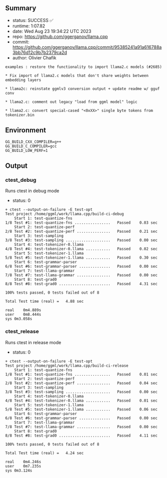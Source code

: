 ## Summary

- status:  SUCCESS ✅
- runtime: 1:07.82
- date:    Wed Aug 23 19:34:22 UTC 2023
- repo:    https://github.com/ggerganov/llama.cpp
- commit:  https://github.com/ggerganov/llama.cpp/commit/95385241a91a616788a3bb76d12c9b7b2379ca2d
- author:  Olivier Chafik
```
examples : restore the functionality to import llama2.c models (#2685)

* Fix import of llama2.c models that don't share weights between embedding layers

* llama2c: reinstate ggmlv3 conversion output + update readme w/ gguf conv

* llama2.c: comment out legacy "load from ggml model" logic

* llama2.c: convert special-cased "<0xXX>" single byte tokens from tokenizer.bin
```

## Environment

```
GG_BUILD_CXX_COMPILER=g++
GG_BUILD_C_COMPILER=gcc
GG_BUILD_LOW_PERF=1
```

## Output

### ctest_debug

Runs ctest in debug mode
- status: 0
```
+ ctest --output-on-failure -E test-opt
Test project /home/ggml/work/llama.cpp/build-ci-debug
    Start 1: test-quantize-fns
1/8 Test #1: test-quantize-fns ................   Passed    0.03 sec
    Start 2: test-quantize-perf
2/8 Test #2: test-quantize-perf ...............   Passed    0.21 sec
    Start 3: test-sampling
3/8 Test #3: test-sampling ....................   Passed    0.00 sec
    Start 4: test-tokenizer-0.llama
4/8 Test #4: test-tokenizer-0.llama ...........   Passed    0.02 sec
    Start 5: test-tokenizer-1.llama
5/8 Test #5: test-tokenizer-1.llama ...........   Passed    0.30 sec
    Start 6: test-grammar-parser
6/8 Test #6: test-grammar-parser ..............   Passed    0.00 sec
    Start 7: test-llama-grammar
7/8 Test #7: test-llama-grammar ...............   Passed    0.00 sec
    Start 8: test-grad0
8/8 Test #8: test-grad0 .......................   Passed    4.31 sec

100% tests passed, 0 tests failed out of 8

Total Test time (real) =   4.88 sec

real	0m4.889s
user	0m8.444s
sys	0m3.058s
```

### ctest_release

Runs ctest in release mode
- status: 0
```
+ ctest --output-on-failure -E test-opt
Test project /home/ggml/work/llama.cpp/build-ci-release
    Start 1: test-quantize-fns
1/8 Test #1: test-quantize-fns ................   Passed    0.01 sec
    Start 2: test-quantize-perf
2/8 Test #2: test-quantize-perf ...............   Passed    0.04 sec
    Start 3: test-sampling
3/8 Test #3: test-sampling ....................   Passed    0.00 sec
    Start 4: test-tokenizer-0.llama
4/8 Test #4: test-tokenizer-0.llama ...........   Passed    0.01 sec
    Start 5: test-tokenizer-1.llama
5/8 Test #5: test-tokenizer-1.llama ...........   Passed    0.06 sec
    Start 6: test-grammar-parser
6/8 Test #6: test-grammar-parser ..............   Passed    0.00 sec
    Start 7: test-llama-grammar
7/8 Test #7: test-llama-grammar ...............   Passed    0.00 sec
    Start 8: test-grad0
8/8 Test #8: test-grad0 .......................   Passed    4.11 sec

100% tests passed, 0 tests failed out of 8

Total Test time (real) =   4.24 sec

real	0m4.246s
user	0m7.235s
sys	0m3.124s
```
